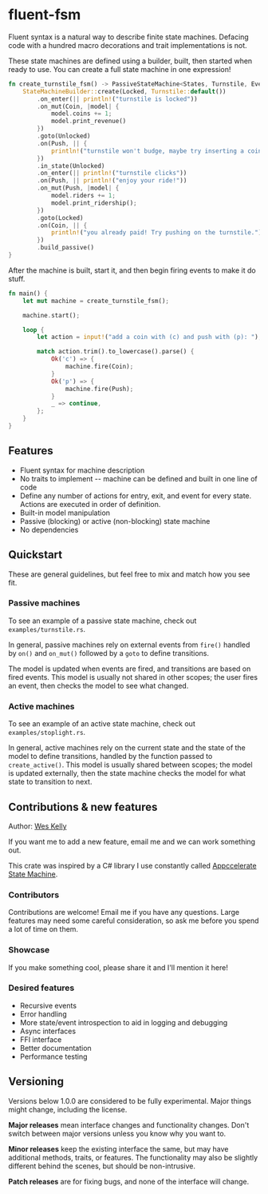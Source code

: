 # fluent-fsm

Fluent syntax is a natural way to describe finite state machines. Defacing code with a hundred macro decorations
and trait implementations is not.

These state machines are defined using a builder, built, then started when ready to use. You can create a full state
machine in one expression!

```rust
fn create_turnstile_fsm() -> PassiveStateMachine<States, Turnstile, Events> {
    StateMachineBuilder::create(Locked, Turnstile::default())
        .on_enter(|| println!("turnstile is locked"))
        .on_mut(Coin, |model| {
            model.coins += 1;
            model.print_revenue()
        })
        .goto(Unlocked)
        .on(Push, || {
            println!("turnstile won't budge, maybe try inserting a coin")
        })
        .in_state(Unlocked)
        .on_enter(|| println!("turnstile clicks"))
        .on(Push, || println!("enjoy your ride!"))
        .on_mut(Push, |model| {
            model.riders += 1;
            model.print_ridership();
        })
        .goto(Locked)
        .on(Coin, || {
            println!("you already paid! Try pushing on the turnstile.")
        })
        .build_passive()
}
```

After the machine is built, start it, and then begin firing events to make it do stuff.

```rust
fn main() {
    let mut machine = create_turnstile_fsm();

    machine.start();

    loop {
        let action = input!("add a coin with (c) and push with (p): ");

        match action.trim().to_lowercase().parse() {
            Ok('c') => {
                machine.fire(Coin);
            }
            Ok('p') => {
                machine.fire(Push);
            }
            _ => continue,
        };
    }
}
```

## Features

* Fluent syntax for machine description
* No traits to implement -- machine can be defined and built in one line of code
* Define any number of actions for entry, exit, and event for every state. Actions are executed in order of definition.
* Built-in model manipulation
* Passive (blocking) or active (non-blocking) state machine
* No dependencies


## Quickstart

These are general guidelines, but feel free to mix and match how you see fit. 

### Passive machines

To see an example of a passive state machine, check out `examples/turnstile.rs`.

In general, passive machines rely on external events from `fire()` handled by `on()` and `on_mut()` followed by a `goto`
to define transitions.

The model is updated when events are fired, and transitions are based on fired events. This model is usually not shared
in other scopes; the user fires an event, then checks the model to see what changed.

### Active machines

To see an example of an active state machine, check out `examples/stoplight.rs`.

In general, active machines rely on the current state and the state of the model to define transitions, handled by the 
function passed to `create_active()`. This model is usually shared between scopes; the model is updated externally, then
the state machine checks the model for what state to transition to next.

## Contributions &amp; new features

Author: [Wes Kelly](https://github.com/Xerxes004)

If you want me to add a new feature, email me and we can work something out.

This crate was inspired by a C# library I use constantly called [Appccelerate State Machine](https://github.com/appccelerate/statemachine).

### Contributors

Contributions are welcome! Email me if you have any questions. Large features may
need some careful consideration, so ask me before you spend a lot of time on
them.

### Showcase

If you make something cool, please share it and I'll mention it here!

### Desired features

- Recursive events
- Error handling
- More state/event introspection to aid in logging and debugging
- Async interfaces
- FFI interface
- Better documentation
- Performance testing


## Versioning

Versions below 1.0.0 are considered to be fully experimental. Major things might change, including the license.

**Major releases** mean interface changes and functionality changes. Don't
switch between major versions unless you know why you want to.

**Minor releases** keep the existing interface the same, but may have additional
methods, traits, or features. The functionality may also be slightly different
behind the scenes, but should be non-intrusive.

**Patch releases** are for fixing bugs, and none of the interface will change.
